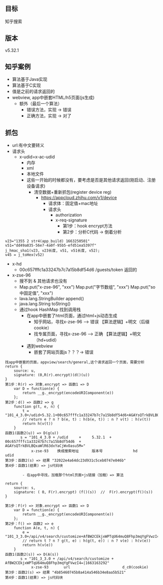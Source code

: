 ## 目标

知乎搜索

## 版本

v5.32.1

## 知乎案例

- 算法基于Java实现
- 算法基于C实现
- 值是之前的请求返回的
- webview, app中嵌套HTML/h5页面(js生成)
    - 额外（最后一个算法）
        - 错误方法，实现 -> 错误
        - 正确方法，实现 -> 对了

## 抓包

- url:有中文要转义
- 请求头
    - x-udid=x-ac-udid
        - 内存
        - xml
        - 本地文件
        - 这些一开始的时候都没有，要考虑是否是其他请求返回(刚启动、注册设备请求)
            - 清空数据+重新抓包(register device reg)
                - https://appcloud.zhihu.com/v1/device
                    - 请求体：固定值+mac地址
                    - 请求头
                        - authorization
                        - x-req-signature
                            - 第1步：hook encrypt方法
                            - 第2步：分析C代码 -> 倒着分析

```text
v23="1355 2 str4(app_build) 1663250501"
v51="dd49a835-56e7-4a0f-95b5-efd51ea5397f"
j_hmac_sha1(v23, v23长度, v51, v51长度, v52);
v45 = j_toHex(v52)
```

- x-hd
    - 00c657fffc1a33247b7c7a15b8df54d6 /guests/token 返回的
- x-zse-96
    - 搜不到 & 其他请求也没有
    - Map.put("x-zse-96", "xxx")  Map.put("字节数组", "xxx") Map.put("so中固定值", "xxx")
    - lava.lang.StringBuilder append()
    - java.lang.String toString()
    - 通过hook HashMap 找到调用栈
        - 在app中嵌套了html页面，通过html+js动态生成
            - 知乎网站，寻找x-zse-96 --> 错误 【算法逻辑】+明文（后缀cookie）
            - 找专属页面，寻找x-zse-96 --> 正确 【算法逻辑】+明文（hd+udid）
        - 遇到webview
            - 嵌套了网站页面js？？？-> 错误
```text
找app中嵌套的页面，appview/search/general,这个请求返回一个页面，需要分析
return {
    source: u,
    signature: (0,R(r).encrypt)(d()(u))
}
第1步：R(r) => 对象.encrypt => 函数1 => D
    var D = function(e) {
        return __g._encrypt(encodeURIComponent(e))
    };
第2步：d() => 函数2 => g
    function g(t, e, n) {
        t = "101_4_3.0+/udid+5.32.1+00c657fffc1a33247b7c7a15b8df54d6+AGAYsQTrkBVLBQxaWlR63dxYaCjWvOasu5M=";
        // return e ? n ? b(e, t) : h(b(e, t)) : n ? v(t) : h(v(t))
        return h(v(t))
    }
函数1(函数2(u)) => D(g(u))
       s = "101_4_3.0 + /udid     +     5.32.1  + 00c657fffc1a33247b7c7a15b8df54d6  +  AGAYsQTrkBVLBQxaWlR63dxYaCjWvOasu5M="
            x-zse-93    换成搜索地址      版本号              hd                            udid
第3步：函数2(s) => 结果 "32022e4a64dc23d931c5ceb0747e046b"
第4步：函数1(结果) => js代码块
```
            - 在app中寻找，加载那个html页面+js链接（加载）=> 算法
```text
return {
    source: s,
    signature: ( 0, F(r).encrypt) (f()(s))  //  F(r).encrypt(f()(s))
}

第1步：F(r) => 对象.encrypt => 函数1 => D
    var D = function(e) {
        return __g._encrypt(encodeURIComponent(e))
    };
第2步：f() => 函数2 => e
    function A(e, t, n) {
        e = "101_3_3.0+/api/v4/search/customize+AfBW2CEkjxWPTqU64muQ8Fhp3mqYgFVwzI4=|1663163292";
        // return t ? n ? g(t, e) : h(g(t, e)) : n ? v(e) : h(v(e))
        return h(v(e))
    }
函数1(函数2(s)) => D(A(s))
       s = "101_3_3.0 + /api/v4/search/customize + AfBW2CEkjxWPTqU64muQ8Fhp3mqYgFVwzI4=|1663163292"
            x-zse-93       url                        d_c0(cookie)
第3步：函数2(s) => 结果 "4b85460745b8a414a546b34e8aa5b521"
第4步：函数1(结果) => js代码块
```